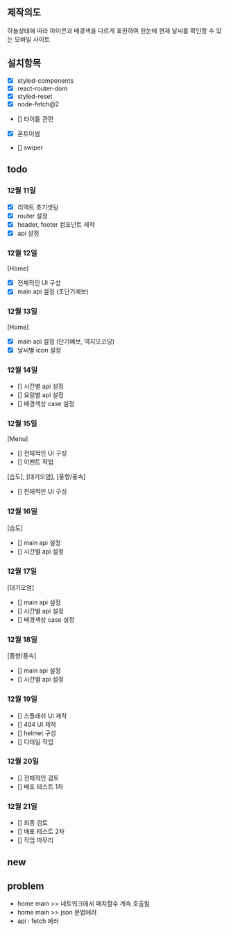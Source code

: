 ## 제작의도

하늘상태에 따라 아이콘과 배경색을 다르게 표현하여 한눈에 현재 날씨를 확인할 수 있는 모바일 사이트

## 설치항목

- [x] styled-components
- [x] react-router-dom
- [x] styled-reset
- [x] node-fetch@2
- [] 타이틑 관련
- [x] 폰트어썸
- [] swiper

## todo

### 12월 11일

- [x] 리액트 초기셋팅
- [x] router 설정
- [x] header, footer 컴포넌트 제작
- [x] api 설정

### 12월 12일

[Home]

- [x] 전체적인 UI 구성
- [x] main api 설정 (초단기예보)

### 12월 13일

[Home]

- [x] main api 설정 (단기예보, 역지오코딩)
- [x] 날씨별 icon 설정

### 12월 14일

- [] 시간별 api 설정
- [] 요일별 api 설정
- [] 배경색상 case 설정

### 12월 15일

[Menu]

- [] 전체적인 UI 구성
- [] 이벤트 작업

[습도], [대기오염], [풍향/풍속]

- [] 전체적인 UI 구성

### 12월 16일

[습도]

- [] main api 설정
- [] 시간별 api 설정

### 12월 17일

[대기오염]

- [] main api 설정
- [] 시간별 api 설정
- [] 배경색상 case 설정

### 12월 18일

[풍향/풍속]

- [] main api 설정
- [] 시간별 api 설정

### 12월 19일

- [] 스플래쉬 UI 제작
- [] 404 UI 제작
- [] helmet 구성
- [] 디테일 작업

### 12월 20일

- [] 전체적인 검토
- [] 배포 테스트 1차

### 12월 21일

- [] 최종 검토
- [] 배포 테스트 2차
- [] 작업 마무리

## new

## problem

- home main >> 네트워크에서 패치함수 계속 호출됨
- home main >> json 문법에러
- api : fetch 에러
